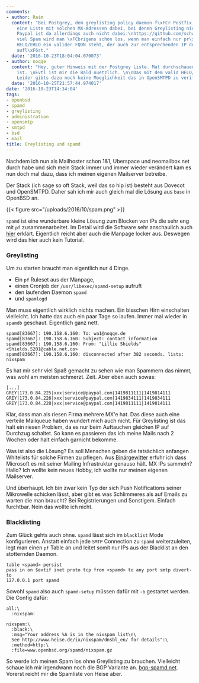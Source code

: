 ```yaml
---
comments:
- author: Raim
  content: "Bei Postgrey, dem greylisting policy daemon f\xFCr Postfix, ist \xFCbrigens
    eine Liste mit solchen MX-Adressen dabei, bei denen Greylisting nicht funktioniert.
    Paypal ist da allerdings auch nicht dabei:\nhttps://github.com/schweikert/postgrey/blob/master/postgrey_whitelist_clients\n\nSehr
    viel Spam wird man \xFCbrigens schon los, wenn man einfach nur pr\xFCft, ob im
    HELO/EHLO ein valider FQDN steht, der auch zur entsprechenden IP der Verbindung
    aufl\xF6st."
  date: '2016-10-23T18:04:04.070073'
- author: noqqe
  content: "Hey, guter Hinweis mit der Postgrey Liste. Mal durchschauen ob was dabei
    ist. \nEvtl ist mir die Bald nuetzlich. \n\nDas mit dem valid HELO/EHLO stimmt.
    Leider gibts dazu noch keine Moeglichkeit das in OpenSMTPD zu verifizieren :("
  date: '2016-10-25T21:57:44.974017'
date: '2016-10-23T14:34:04'
tags:
- openbsd
- spamd
- greylisting
- administration
- opensmtp
- smtpd
- bsd
- mail
title: Greylisting und spamd
---
```


Nachdem ich nun als Mailhoster schon 1&1, Uberspace und neomailbox.net
durch habe und sich mein Stack immer und immer wieder verändert kam es nun
doch mal dazu, dass ich meinen eigenen Mailserver betreibe.

Der Stack (ich sage so oft Stack, weil das so hip ist) besteht aus Dovecot
und OpenSMTPD. Daher sah ich mir auch gleich mal die Lösung aus `base` in
OpenBSD an.

{{< figure src="/uploads/2016/10/spam.png" >}}

`spamd` ist eine wunderbare kleine Lösung zum Blocken von IPs die sehr eng
mit `pf` zusammenarbeitet. Im Detail wird die Software sehr anschaulich
auch
[hier](http://protoc.org/blog/2014/12/22/trapping-spammers-with-the-openbsd-spam-deferral-daemon/)
erklärt. Eigentlich reicht aber auch die Manpage locker aus. Deswegen wird
das hier auch kein Tutorial.

### Greylisting

Um zu starten braucht man eigentlich nur 4 Dinge.

* Ein `pf` Ruleset aus der Manpage,
* einen Cronjob der `/usr/libexec/spamd-setup` aufruft
* den laufenden Daemon `spamd`
* und `spamlogd`

Man muss eigentlich wirklich nichts machen. Ein bisschen Hirn einschalten
vielleicht. Ich hatte das auch ein paar Tage so laufen. Immer mal wieder in
`spamdb` geschaut. Eigentlich ganz nett.

```
spamd[83667]: 190.158.6.160: To: wa1@noqqe.de
spamd[83667]: 190.158.6.160: Subject: contact information
spamd[83667]: 190.158.6.160: From: "Lillie Shields" <Shields.5201@cable.net.co>
spamd[83667]: 190.158.6.160: disconnected after 382 seconds. lists: nixspam
```

Es hat mir sehr viel Spaß gemacht zu sehen wie man Spammern das nimmt, was
wohl am meisten schmerzt. Zeit. Aber eben auch sowas:

```
[...]
GREY|173.0.84.225|xxx|service@paypal.com|1419811111|1419814111
GREY|173.0.84.226|xxx|service@paypal.com|1419834111|1419834111
GREY|173.0.84.228|xxx|service@paypal.com|1419811111|1419814111
```

Klar, dass man als riesen Firma mehrere MX'e hat. Das diese auch eine
verteile Mailqueue haben wundert mich auch nicht. Für Greylisting ist das
halt ein riesen Problem, da es nur beim Auftauchen gleichen IP auf Durchzug
schaltet. So kann es passieren das ich meine Mails nach 2 Wochen oder halt
einfach garnicht bekomme.

Was ist also die Lösung? Es soll Menschen geben die tatsächlich anfangen
Whitelists für solche Firmen zu pflegen.
Aus [Binärgewitter](https://binaergewitter.de) erfuhr ich dass Microsoft es mit
seiner Mailing Infrastruktur genauso hält. MX IPs sammeln? Hallo? Ich wollte kein neues
Hobby, ich wollte nur meinen eigenen Mailserver.

Und überhaupt. Ich bin zwar kein Typ der sich Push Notifications seiner
Mikrowelle schicken lässt, aber gibt es was Schlimmeres als auf Emails zu
warten die man braucht? Bei Registrierungen und Sonstigem. Einfach
furchtbar. Nein das wollte ich nicht.

### Blacklisting

Zum Glück gehts auch ohne. `spamd` lässt sich im `blacklist` Mode
konfigurieren. Anstatt einfach jede `SMTP` Connection zu `spamd`
weiterzuleiten, legt man einen `pf` Table an und leitet somit nur IPs aus
der Blacklist an den stotternden Daemon.

```
table <spamd> persist
pass in on $extif inet proto tcp from <spamd> to any port smtp divert-to
127.0.0.1 port spamd
```

Sowohl `spamd` also auch `spamd-setup` müssen dafür mit `-b` gestartet
werden. Die Config dafür:

```
all:\
  :nixspam:

nixspam:\
  :black:\
  :msg="Your address %A is in the nixspam list\n\
  See http://www.heise.de/ix/nixspam/dnsbl_en/ for details":\
  :method=http:\
  :file=www.openbsd.org/spamd/nixspam.gz
```

So werde ich meinen Spam los ohne Greylisting zu brauchen. Vielleicht
schaue ich mir irgendwann noch die BGP Variante an.
[bgp-spamd.net](http://bgp-spamd.net).
Vorerst reicht mir die Spamliste von Heise aber.